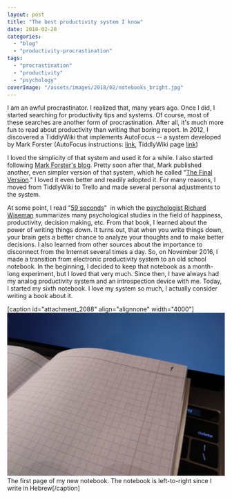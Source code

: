 ```yaml
---
layout: post
title: "The best productivity system I know"
date: 2018-02-20
categories: 
  - "blog"
  - "productivity-procrastination"
tags: 
  - "procrastination"
  - "productivity"
  - "psychology"
coverImage: "/assets/images/2018/02/notebooks_bright.jpg"
---
```


I am an awful procrastinator. I realized that, many years ago. Once I did, I started searching for productivity tips and systems. Of course, most of these searches are another form of procrastination. After all, it's much more fun to read about productivity than writing that boring report. In 2012, I discovered a TiddlyWiki that implements AutoFocus -- a system developed by Mark Forster (AutoFocus instructions: [link](http://markforster.squarespace.com/autofocus-system/), TiddlyWiki page [link](http://af4-demo.tiddlyspot.com/))

I loved the simplicity of that system and used it for a while. I also started following [Mark Forster's blog](http://markforster.squarespace.com). Pretty soon after that, Mark published another, even simpler version of that system, which he called "[The Final Version](http://archive.constantcontact.com/fs004/1100358239599/archive/1109511856508.html)." I loved it even better and readily adopted it. For many reasons, I moved from TiddlyWiki to Trello and made several personal adjustments to the system.

At some point, I read "[59 seconds](https://books.google.co.il/books/about/59_Seconds.html?id=ZaNdiC2qIHwC&redir_esc=y&hl=en)"  in which the [psychologist Richard Wiseman](https://richardwiseman.wordpress.com/) summarizes many psychological studies in the field of happiness, productivity, decision making, etc. From that book, I learned about the power of writing things down. It turns out, that when you write things down, your brain gets a better chance to analyze your thoughts and to make better decisions. I also learned from other sources about the importance to disconnect from the Internet several times a day. So, on November 2016, I made a transition from electronic productivity system to an old school notebook. In the beginning, I decided to keep that notebook as a month-long experiment, but I loved that very much. Since then, I have always had my analog productivity system and an introspection device with me. Today, I started my sixth notebook. I love my system so much, I actually consider writing a book about it.

\[caption id="attachment\_2088" align="alignnone" width="4000"\]![Blank notebook page with #1 in the page corner](/assets/images/2018/02/new_notebook.jpg) The first page of my new notebook. The notebook is left-to-right since I write in Hebrew\[/caption\]
